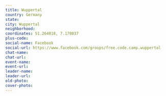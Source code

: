 ```yaml
---
title: Wuppertal
country: Germany
state: 
city: Wuppertal
neighborhood: 
coordinates: 51.264018, 7.178037
plus-code:
social-name: Facebook
social-url: https://www.facebook.com/groups/free.code.camp.wuppertal
chat-name:
chat-url:
event-name:
event-url:
leader-name:
leader-url:
old-photo: 
cover-photo:
---
```

